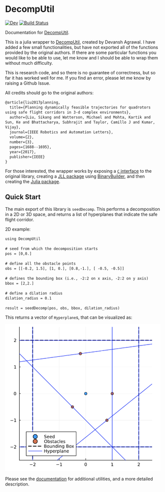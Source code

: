 # DecompUtil

<!--
[![Stable](https://img.shields.io/badge/docs-stable-blue.svg)](https://dev10110.github.io/DecompUtil.jl/stable/)
-->
[![Dev](https://img.shields.io/badge/docs-dev-blue.svg)](https://dev10110.github.io/DecompUtil.jl/dev/)
[![Build Status](https://github.com/dev10110/DecompUtil.jl/actions/workflows/CI.yml/badge.svg?branch=main)](https://github.com/dev10110/DecompUtil.jl/actions/workflows/CI.yml?query=branch%3Amain)




Documentation for [DecompUtil](https://github.com/dev10110/DecompUtil.jl).

This is a julia wrapper to [DecompUtil](https://github.com/sikang/DecompUtil), created by Devansh Agrawal. I have added a few small functionalities, but have not exported all of the functions provided by the original authors. If there are some particular functions you would like to be able to use, let me know and I should be able to wrap them without much difficulty. 

This is research code, and so there is no guarantee of correctness, but so far it has worked well for me. If you find an error, please let me know by raising a Github Issue. 

All credits should go to the original authors:
```
@article{liu2017planning,
  title={Planning dynamically feasible trajectories for quadrotors using safe flight corridors in 3-d complex environments},
  author={Liu, Sikang and Watterson, Michael and Mohta, Kartik and Sun, Ke and Bhattacharya, Subhrajit and Taylor, Camillo J and Kumar, Vijay},
  journal={IEEE Robotics and Automation Letters},
  volume={2},
  number={3},
  pages={1688--1695},
  year={2017},
  publisher={IEEE}
}
```

For those interested, the wrapper works by exposing a [`C` interface](https://github.com/dev10110/DecompUtil_C) to the original library, creating a [JLL package](https://github.com/JuliaBinaryWrappers/DecompUtil_jll.jl) using [BinaryBuilder](https://github.com/JuliaPackaging/BinaryBuilder.jl), and then creating the [Julia package](https://github.com/dev10110/DecompUtil.jl).

## Quick Start

The main export of this library is `seedDecomp`. This performs a decomposition in a 2D or 3D space, and returns a list of hyperplanes that indicate the safe flight corridor. 

2D example:
```
using DecompUtil

# seed from which the decomposition starts
pos = [0,0.] 

# define all the obstacle points
obs = [[-0.2, 1.5], [1, 0.], [0.8,-1.], [ -0.5, -0.5]]

# defines the bounding box (i.e., -2:2 on x axis, -2:2 on y axis)
bbox = [2,2.]

# define a dilation radius
dilation_radius = 0.1

result = seedDecomp(pos, obs, bbox, dilation_radius)
```

This returns a vector of `Hyperplane`s, that can be visualized as:

![vis](media/sample.png)


Please see the [documentation](https://dev10110.github.io/DecompUtil.jl/dev/) for additional utilities, and a more detailed description. 
